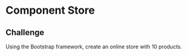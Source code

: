 # Component Store

## Challenge

Using the Bootstrap framework, create an online store with 10 products.
